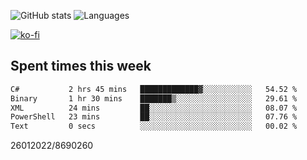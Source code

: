 ![GitHub stats](https://github-readme-stats.vercel.app/api?username=emipa606&theme=github_dark&show_icons=true) 
![Languages](https://github-readme-stats.vercel.app/api/top-langs/?username=emipa606&theme=github_dark&layout=compact)

[![ko-fi](https://ko-fi.com/img/githubbutton_sm.svg)](https://ko-fi.com/G2G55DDYD)

## Spent times this week
<!--START_SECTION:waka-->

```txt
C#           2 hrs 45 mins   █████████████▓░░░░░░░░░░░   54.52 %
Binary       1 hr 30 mins    ███████▒░░░░░░░░░░░░░░░░░   29.61 %
XML          24 mins         ██░░░░░░░░░░░░░░░░░░░░░░░   08.07 %
PowerShell   23 mins         ██░░░░░░░░░░░░░░░░░░░░░░░   07.76 %
Text         0 secs          ░░░░░░░░░░░░░░░░░░░░░░░░░   00.02 %
```

<!--END_SECTION:waka-->


26012022/8690260
